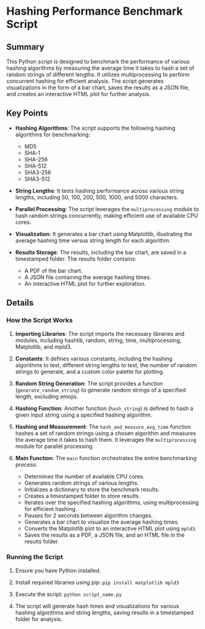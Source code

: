 # Hashing Performance Benchmark Script

## Summary

This Python script is designed to benchmark the performance of various hashing algorithms by measuring the average time it takes to hash a set of random strings of different lengths. It utilizes multiprocessing to perform concurrent hashing for efficient analysis. The script generates visualizations in the form of a bar chart, saves the results as a JSON file, and creates an interactive HTML plot for further analysis.

## Key Points

- **Hashing Algorithms**: The script supports the following hashing algorithms for benchmarking:
  - MD5
  - SHA-1
  - SHA-256
  - SHA-512
  - SHA3-256
  - SHA3-512

- **String Lengths**: It tests hashing performance across various string lengths, including 50, 100, 200, 500, 1000, and 5000 characters.

- **Parallel Processing**: The script leverages the `multiprocessing` module to hash random strings concurrently, making efficient use of available CPU cores.

- **Visualization**: It generates a bar chart using Matplotlib, illustrating the average hashing time versus string length for each algorithm.

- **Results Storage**: The results, including the bar chart, are saved in a timestamped folder. The results folder contains:
  - A PDF of the bar chart.
  - A JSON file containing the average hashing times.
  - An interactive HTML plot for further exploration.

## Details

### How the Script Works

1. **Importing Libraries**: The script imports the necessary libraries and modules, including hashlib, random, string, time, multiprocessing, Matplotlib, and mpld3.

2. **Constants**: It defines various constants, including the hashing algorithms to test, different string lengths to test, the number of random strings to generate, and a custom color palette for plotting.

3. **Random String Generation**: The script provides a function (`generate_random_string`) to generate random strings of a specified length, excluding emojis.

4. **Hashing Function**: Another function (`hash_string`) is defined to hash a given input string using a specified hashing algorithm.

5. **Hashing and Measurement**: The `hash_and_measure_avg_time` function hashes a set of random strings using a chosen algorithm and measures the average time it takes to hash them. It leverages the `multiprocessing` module for parallel processing.

6. **Main Function**: The `main` function orchestrates the entire benchmarking process:
   - Determines the number of available CPU cores.
   - Generates random strings of various lengths.
   - Initializes a dictionary to store the benchmark results.
   - Creates a timestamped folder to store results.
   - Iterates over the specified hashing algorithms, using multiprocessing for efficient hashing.
   - Pauses for 2 seconds between algorithm changes.
   - Generates a bar chart to visualize the average hashing times.
   - Converts the Matplotlib plot to an interactive HTML plot using `mpld3`.
   - Saves the results as a PDF, a JSON file, and an HTML file in the results folder.

### Running the Script

1. Ensure you have Python installed.

2. Install required libraries using pip: `pip install matplotlib mpld3`

3. Execute the script: `python script_name.py`

4. The script will generate hash times and visualizations for various hashing algorithms and string lengths, saving results in a timestamped folder for analysis.
